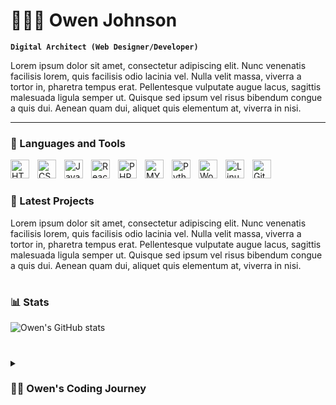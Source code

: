 # 🏋🏼‍♂️ Owen Johnson

**`Digital Architect (Web Designer/Developer)`**

Lorem ipsum dolor sit amet, consectetur adipiscing elit. Nunc venenatis facilisis lorem, quis facilisis odio lacinia vel. Nulla velit massa, viverra a tortor in, pharetra tempus erat. Pellentesque vulputate augue lacus, sagittis malesuada ligula semper ut. Quisque sed ipsum vel risus bibendum congue a quis dui. Aenean quam dui, aliquet quis elementum at, viverra in nisi.

---

### 🧰 Languages and Tools

<img align="left" alt="HTML" width="30px" style="padding-right:10px;" src="https://cdn.jsdelivr.net/gh/devicons/devicon/icons/html5/html5-plain.svg" />
<img align="left" alt="CSS" width="30px" style="padding-right:10px;" src="https://cdn.jsdelivr.net/gh/devicons/devicon/icons/css3/css3-plain.svg" />
<img align="left" alt="JavaScript" width="30px" style="padding-right:10px;" src="https://cdn.jsdelivr.net/gh/devicons/devicon/icons/javascript/javascript-plain.svg" />
<img align="left" alt="React" width="30px" style="padding-right:10px;" src="https://cdn.jsdelivr.net/gh/devicons/devicon/icons/react/react-original.svg" />
<img align="left" alt="PHP" width="30px" style="padding-right:10px;" src="https://cdn.jsdelivr.net/gh/devicons/devicon/icons/php/php-original.svg" />
<img align="left" alt="MYSQL" width="30px" style="padding-right:10px;" src="https://cdn.jsdelivr.net/gh/devicons/devicon/icons/mysql/mysql-plain.svg" />
<img align="left" alt="Python" width="30px" style="padding-right:10px;" src="https://cdn.jsdelivr.net/gh/devicons/devicon/icons/python/python-plain.svg" />
<img align="left" alt="Wordpress" width="30px" style="padding-right:10px;" src="https://cdn.jsdelivr.net/gh/devicons/devicon/icons/wordpress/wordpress-plain.svg" />
<img align="left" alt="Linux" width="30px" style="padding-right:10px;" src="https://cdn.jsdelivr.net/gh/devicons/devicon/icons/linux/linux-original.svg" />
<img align="left" alt="GitHub" width="30px" style="padding-right:10px;" src="https://cdn.jsdelivr.net/gh/devicons/devicon/icons/github/github-original.svg" />
<br />

#

### 🔋 Latest Projects

<!-- BEGIN Projects-CARDS -->
Lorem ipsum dolor sit amet, consectetur adipiscing elit. Nunc venenatis facilisis lorem, quis facilisis odio lacinia vel. Nulla velit massa, viverra a tortor in, pharetra tempus erat. Pellentesque vulputate augue lacus, sagittis malesuada ligula semper ut. Quisque sed ipsum vel risus bibendum congue a quis dui. Aenean quam dui, aliquet quis elementum at, viverra in nisi.

<!-- END Project-CARDS -->

#

### 📊 Stats

![Owen's GitHub stats](https://github-readme-stats.vercel.app/api?username=owenjohnsonlegit&show_icons=true&theme=transparent)

<!-- ![GitHub Streak](https://streak-stats.demolab.com?user=ForrestKnight&theme=gruvbox&border_radius=4.5) -->

#

<details>
 <summary><h3>👨‍💻 Owen's Coding Journey</h3></summary>
   I started my coding journey as a... Lorem ipsum dolor sit amet, consectetur adipiscing elit. Nunc venenatis facilisis lorem, quis facilisis odio lacinia vel. Nulla velit massa, viverra a tortor in, pharetra tempus erat. Pellentesque vulputate augue lacus, sagittis malesuada ligula semper ut. Quisque sed ipsum vel risus bibendum congue a quis dui. Aenean quam dui, aliquet quis elementum at, viverra in nisi. Proin vel ultricies erat. Sed vitae auctor nisl, a eleifend mauris. Sed ex leo, consectetur non lacus quis, condimentum pellentesque massa. Sed at ornare purus. Aliquam vel dignissim nulla. Vestibulum cursus vulputate nulla at blandit.
